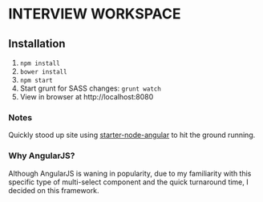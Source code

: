 # INTERVIEW WORKSPACE

## Installation
1. `npm install`
2. `bower install`
3. `npm start`
4. Start grunt for SASS changes: `grunt watch`
5. View in browser at http://localhost:8080

### Notes
Quickly stood up site using [starter-node-angular](https://github.com/scotch-io/starter-node-angular) to hit the ground running.

### Why AngularJS?
Although AngularJS is waning in popularity, due to my familiarity with this specific type of multi-select component and the quick turnaround time, I decided on this framework.
